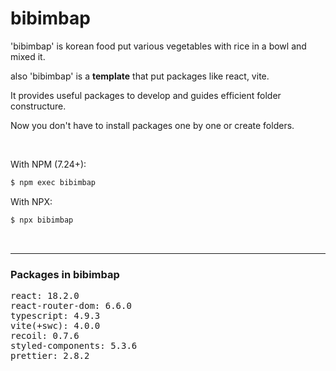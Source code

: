 # bibimbap

'bibimbap' is korean food put various vegetables with rice in a bowl and mixed it.

also 'bibimbap' is a <strong>template</strong> that put packages like react, vite.

It provides useful packages to develop and guides efficient folder constructure.

Now you don't have to install packages one by one or create folders.

</br>

With NPM (7.24+):

```bash
$ npm exec bibimbap
```

With NPX:

```bash
$ npx bibimbap
```

</br>

---

### Packages in bibimbap

<pre>
react: 18.2.0
react-router-dom: 6.6.0
typescript: 4.9.3
vite(+swc): 4.0.0 
recoil: 0.7.6
styled-components: 5.3.6
prettier: 2.8.2
</pre>

